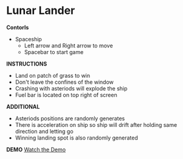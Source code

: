 # Lunar Lander

**Contorls**

- Spaceship
  - Left arrow and Right arrow to move
  - Spacebar to start game

**INSTRUCTIONS**

- Land on patch of grass to win
- Don't leave the confines of the window
- Crashing with asteriods will explode the ship
- Fuel bar is located on top right of screen

**ADDITIONAL**

- Asteriods positions are randomly generates
- There is acceleration on ship so ship will drift after holding same direction and letting go
- Winning landing spot is also randomly generated

**DEMO**
[Watch the Demo](https://drive.google.com/file/d/1R7vnHD5bb7qP3ZNBMAkJUJZkzc8VrYm3/view?usp=sharing)

